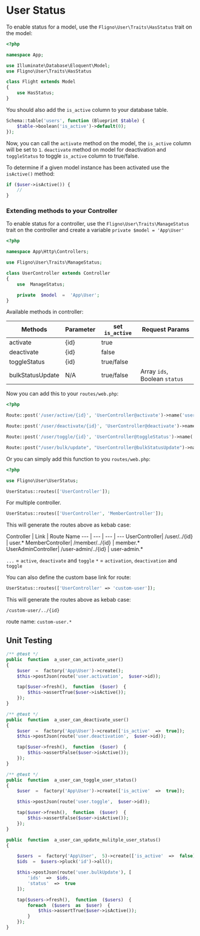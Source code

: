 # User Status

To enable status for a model, use the `Fligno\User\Traits\HasStatus` trait on the model:

```php
<?php

namespace App;

use Illuminate\Database\Eloquent\Model;
use Fligno\User\Traits\HasStatus

class Flight extends Model
{
    use HasStatus;
}
```

You should also add the `is_active` column to your database table.

```php
Schema::table('users', function (Blueprint $table) {
    $table->boolean('is_active')->default(0);
});
```

Now, you can call the `activate` method on the model, the `is_active` column will be set to `1`. `deactivate` method on model for deactivation and `toggleStatus` to toggle `is_active` column to true/false.

To determine if a given model instance has been activated use the `isActive()` method:

```php
if ($user->isActive()) {
    //
}
```

### Extending methods to your Controller

To enable status for a controller, use the `Fligno\User\Traits\ManageStatus` trait on the controller and create a variable `private $model = 'App\User'`

```php
<?php

namespace App\Http\Controllers;

use Fligno\User\Traits\ManageStatus;

class UserController extends Controller
{
    use  ManageStatus;

	private  $model  =  'App\User';
}
```

Available methods in controller:

Methods | Parameter | set `is_active` | Request Params
--- | --- | --- | ---
activate| {id} | true
deactivate| {id} | false
toggleStatus| {id} | true/false
bulkStatusUpdate| N/A | true/false | Array `ids`, Boolean `status`

Now you can add this to your `routes/web.php`:

```php
<?php

Route::post('/user/active/{id}', 'UserController@activate')->name('user.activation');

Route::post('/user/deactivate/{id}', 'UserController@deactivate')->name('user.deactivation');

Route::post('/user/toggle/{id}', 'UserController@toggleStatus')->name('user.toggle');

Route::post("/user/bulk/update", "UserController@bulkStatusUpdate")->name("user.bulkUpdate");
```

Or you can simply add this function to you `routes/web.php`:

```php
<?php

use Fligno\User\UserStatus;

UserStatus::routes(['UserController']);
```
For multiple controller.

```php
UserStatus::routes(['UserController', 'MemberController']);
```
This will generate the routes above as kebab case:

Controller | Link | Route Name
--- | --- | --- | ---
 UserController| /user/../{id} | user.*
 MemberController| /member/../{id} | member.*
 UserAdminController| /user-admin/../{id} | user-admin.*

`...` = `active`, `deactivate` and `toggle`
`*` =  `activation`, `deactivation` and `toggle`

You can also define the custom base link for route:
```php
UserStatus::routes(['UserController' => 'custom-user']);
```
This will generate the routes above as kebab case:
```
/custom-user/../{id}
```
route name:  `custom-user.*`
## Unit Testing

```php
/** @test */
public  function  a_user_can_activate_user()
{
	$user  =  factory('App\User')->create();
	$this->postJson(route('user.activation',  $user->id));

	tap($user->fresh(),  function  ($user)  {
		$this->assertTrue($user->isActive());
	});
}

/** @test */
public  function  a_user_can_deactivate_user()
{
	$user  =  factory('App\User')->create(['is_active'  =>  true]);
	$this->postJson(route('user.deactivation',  $user->id));

	tap($user->fresh(),  function  ($user)  {
		$this->assertFalse($user->isActive());
	});
}

/** @test */
public  function  a_user_can_toggle_user_status()
{
	$user  =  factory('App\User')->create(['is_active'  =>  true]);

	$this->postJson(route('user.toggle',  $user->id));

	tap($user->fresh(),  function  ($user)  {
		$this->assertFalse($user->isActive());
	});
}

public  function  a_user_can_update_mulitple_user_status()
{

	$users  =  factory('App\User',  5)->create(['is_active'  =>  false]);
	$ids  =  $users->pluck('id')->all();

	$this->postJson(route('user.bulkUpdate'), [
		'ids'  =>  $ids,
		'status'  =>  true
	]);

	tap($users->fresh(),  function  ($users)  {
		foreach  ($users  as  $user)  {
			$this->assertTrue($user->isActive());
		}
	});
}
```

